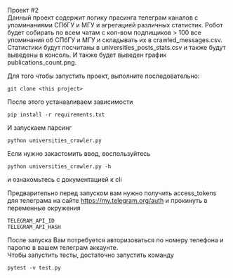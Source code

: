 Проект #2  
Данный проект содержит логику прасинга телеграм каналов с упоминаниями СПбГУ и МГУ и агрегацией различных статистик. Робот будет собирать по всем чатам с кол-вом подпищиков > 100 все упоминания об СПбГУ и МГУ и складывать их в crawled_messages.csv. Статистики будут посчитаны в universities_posts_stats.csv и также будут выведены в консоль. И также будет выведен график publications_count.png. 

Для того чтобы запустить проект, выполните последовательно: 
```
git clone <this project>
```
После этого устанавливаем зависимости 
```
pip install -r requirements.txt
```
И запускаем парсинг 
```
python universities_crawler.py
```
Если нужно закастомить ввод, воспользуйтесь 
```
python universities_crawler.py -h
```
и ознакомьтесь с документацией к cli  

Предварительно перед запуском вам нужно получить access_tokens для телеграма на сайте https://my.telegram.org/auth и прокинуть в переменные окружения
``` 
TELEGRAM_API_ID
TELEGRAM_API_HASH
```

После запуска Вам потребуется авторизоваться по номеру телефона и паролю в вашем телеграм аккаунте.  
Чтобы запустить тесты, достаточно запустить команду 
```
pytest -v test.py
``` 

